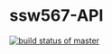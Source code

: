 # ssw567-API

[![build status of master](https://travis-ci.org/yukaitan/ssw567-API.svg?branch=master)](https://travis-ci.org/yukaitan/ssw567-API)
